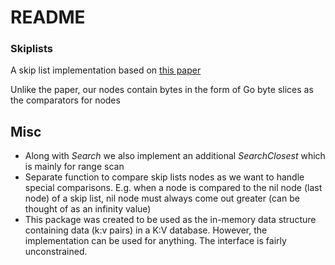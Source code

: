 # README

### Skiplists

A skip list implementation based on [this paper](https://www.epaperpress.com/sortsearch/download/skiplist.pdf)

Unlike the paper, our nodes contain bytes in the form of Go byte slices as the comparators for nodes




## Misc

- Along with _Search_ we also implement an additional _SearchClosest_ which is mainly for range scan
- Separate function to compare skip lists nodes as we want to handle special comparisons. E.g. when a node is compared to the nil node (last node) of a skip list, nil node must always come out greater (can be thought of as an infinity value)
- This package was created to be used as the in-memory data structure containing data (k:v pairs) in a K:V database. However, the implementation can be used for anything. The interface is fairly unconstrained.
